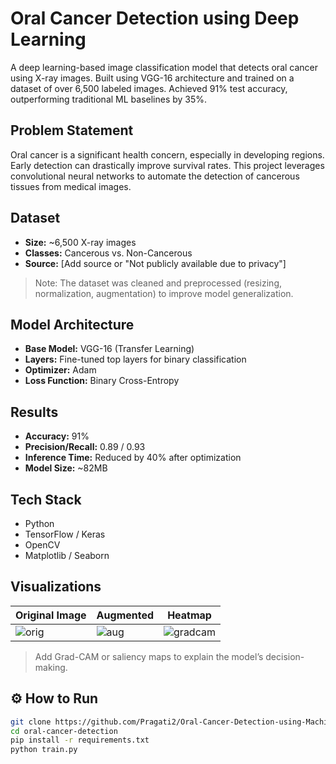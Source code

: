 # Oral Cancer Detection using Deep Learning

A deep learning-based image classification model that detects oral cancer using X-ray images. Built using VGG-16 architecture and trained on a dataset of over 6,500 labeled images. Achieved 91% test accuracy, outperforming traditional ML baselines by 35%.

## Problem Statement
Oral cancer is a significant health concern, especially in developing regions. Early detection can drastically improve survival rates. This project leverages convolutional neural networks to automate the detection of cancerous tissues from medical images.

## Dataset
- **Size:** ~6,500 X-ray images
- **Classes:** Cancerous vs. Non-Cancerous
- **Source:** [Add source or "Not publicly available due to privacy"]

> Note: The dataset was cleaned and preprocessed (resizing, normalization, augmentation) to improve model generalization.

## Model Architecture
- **Base Model:** VGG-16 (Transfer Learning)
- **Layers:** Fine-tuned top layers for binary classification
- **Optimizer:** Adam
- **Loss Function:** Binary Cross-Entropy

## Results
- **Accuracy:** 91%
- **Precision/Recall:** 0.89 / 0.93
- **Inference Time:** Reduced by 40% after optimization
- **Model Size:** ~82MB

## Tech Stack
- Python
- TensorFlow / Keras
- OpenCV
- Matplotlib / Seaborn

## Visualizations

| Original Image | Augmented | Heatmap |
|----------------|-----------|---------|
| ![orig](images/original.jpg) | ![aug](images/augmented.jpg) | ![gradcam](images/gradcam.jpg) |

> Add Grad-CAM or saliency maps to explain the model’s decision-making.

## ⚙️ How to Run

```bash
git clone https://github.com/Pragati2/Oral-Cancer-Detection-using-Machine-Learning.git
cd oral-cancer-detection
pip install -r requirements.txt
python train.py
